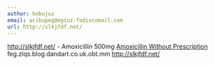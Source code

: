 ```yaml
---
author: bobujuz
email: acikupeg@egiuz.fodiscomail.com
url: http://slkjfdf.net/
---
```


http://slkjfdf.net/ - Amoxicillin 500mg <a href="http://slkjfdf.net/">Amoxicillin Without Prescription</a> feg.zlqs.blog.dandart.co.uk.obt.mm http://slkjfdf.net/